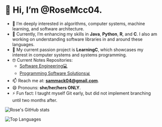 # 👋 Hi, I’m **@RoseMcc04**.

- 👀 I’m deeply interested in algorithms, computer systems, machine learning, and software architecture. 
- 🌱 Currently, I’m enhancing my skills in **Java**, **Python**, **R**, and **C**. I also am working on understanding software libraries in and around these languages. 
- 💞️ My current passion project is **LearningC**, which showcases my interest in computer systems and systems programming.
- 🤓 Current Notes Repositories:
    - [Software Engineering💻](https://github.com/RoseMcc04/CS-3667-RoseMcc)
    - [Programming Software Solutions📊](https://github.com/RoseMcc04/CIS-3680-RoseMcc)
- 📫 Reach me at: **sammack04@gmail.com**.
- 😄 Pronouns: **she/her/hers ONLY**.
- ⚡ Fun fact: I taught myself Git early, but did not implement branching until two months after. 

![Rose's GitHub stats](https://github-readme-stats.vercel.app/api?username=rosemcc04&show_icons=true&theme=ambient_gradient)

![Top Languages](https://github-readme-stats.vercel.app/api/top-langs?username=rosemcc04&show_icons=true&locale=en&layout=compact&theme=ambient_gradient)
